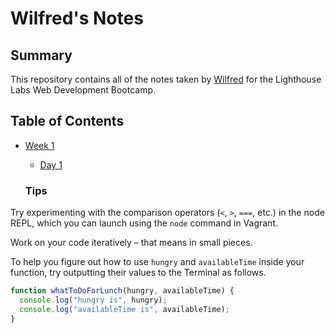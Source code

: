 # Wilfred's Notes

## Summary 

This repository contains all of the notes taken by [Wilfred](https://github.com/Emonster97) for the Lighthouse Labs Web Development Bootcamp.

## Table of Contents

* [Week 1](/Week_1)
  * [Day 1](/Week_1/Day_1)

  ### Tips

Try experimenting with the comparison operators (`<`, `>`, `===`, etc.) in the node REPL, which you can launch using the `node` command in Vagrant.

Work on your code iteratively – that means in small pieces. 

To help you figure out how to use `hungry` and `availableTime` inside your function, try outputting their values to the Terminal as follows.


```js
function whatToDoForLunch(hungry, availableTime) {
  console.log("hungry is", hungry);
  console.log("availableTime is", availableTime);
}
```